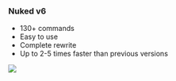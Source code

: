 

### Nuked v6
- 130+ commands
- Easy to use
- Complete rewrite
- Up to 2-5 times faster than previous versions

![](https://i.imgur.com/vqnPeji.png)  
